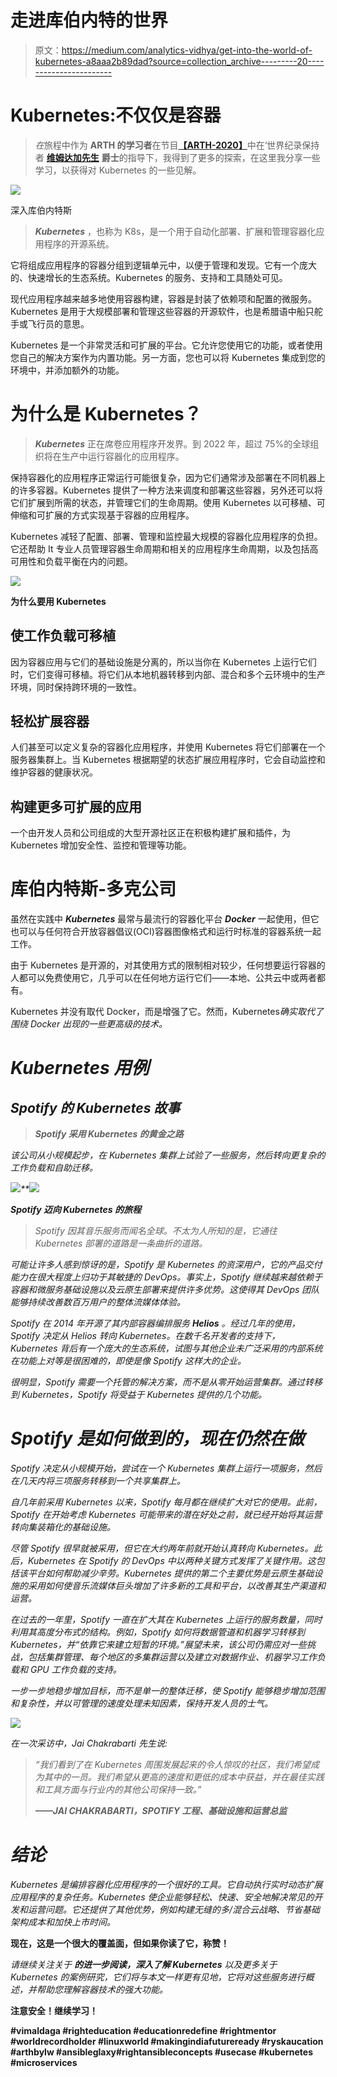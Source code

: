 # 走进库伯内特的世界

> 原文：<https://medium.com/analytics-vidhya/get-into-the-world-of-kubernetes-a8aaa2b89dad?source=collection_archive---------20----------------------->

# Kubernetes:不仅仅是容器

> *在*旅程中作为 **ARTH 的学习者**在节目[**【ARTH-2020】**](https://www.rightarth.com/)中在‘世界纪录保持者 [**维姆达加先生**](https://www.google.com/search?q=vimal+daga&oq=vimal+daga&aqs=chrome..69i57j35i39j0l4j69i60l2.2332j0j7&sourceid=chrome&ie=UTF-8) **爵士**的指导下，我得到了更多的探索，在这里我分享一些学习，以获得对 Kubernetes 的一些见解。

![](img/238134f5b05076778c1dc20093455d8f.png)

深入库伯内特斯

> ***Kubernetes*** ，也称为 K8s，是一个用于自动化部署、扩展和管理容器化应用程序的开源系统。

它将组成应用程序的容器分组到逻辑单元中，以便于管理和发现。它有一个庞大的、快速增长的生态系统。Kubernetes 的服务、支持和工具随处可见。

现代应用程序越来越多地使用容器构建，容器是封装了依赖项和配置的微服务。Kubernetes 是用于大规模部署和管理这些容器的开源软件，也是希腊语中船只舵手或飞行员的意思。

Kubernetes 是一个非常灵活和可扩展的平台。它允许您使用它的功能，或者使用您自己的解决方案作为内置功能。另一方面，您也可以将 Kubernetes 集成到您的环境中，并添加额外的功能。

# 为什么是 Kubernetes？

> ***Kubernetes*** 正在席卷应用程序开发界。到 2022 年，超过 75%的全球组织将在生产中运行容器化的应用程序。

保持容器化的应用程序正常运行可能很复杂，因为它们通常涉及部署在不同机器上的许多容器。Kubernetes 提供了一种方法来调度和部署这些容器，另外还可以将它们扩展到所需的状态，并管理它们的生命周期。使用 Kubernetes 以可移植、可伸缩和可扩展的方式实现基于容器的应用程序。

Kubernetes 减轻了配置、部署、管理和监控最大规模的容器化应用程序的负担。它还帮助 It 专业人员管理容器生命周期和相关的应用程序生命周期，以及包括高可用性和负载平衡在内的问题。

![](img/6f9f600a09c22e625e94e4f77fcc3576.png)

**为什么要用 Kubernetes**

## 使工作负载可移植

因为容器应用与它们的基础设施是分离的，所以当你在 Kubernetes 上运行它们时，它们变得可移植。将它们从本地机器转移到内部、混合和多个云环境中的生产环境，同时保持跨环境的一致性。

## 轻松扩展容器

人们甚至可以定义复杂的容器化应用程序，并使用 Kubernetes 将它们部署在一个服务器集群上。当 Kubernetes 根据期望的状态扩展应用程序时，它会自动监控和维护容器的健康状况。

## 构建更多可扩展的应用

一个由开发人员和公司组成的大型开源社区正在积极构建扩展和插件，为 Kubernetes 增加安全性、监控和管理等功能。

# 库伯内特斯-多克公司

虽然在实践中 ***Kubernetes*** 最常与最流行的容器化平台 ***Docker*** 一起使用，但它也可以与任何符合开放容器倡议(OCI)容器图像格式和运行时标准的容器系统一起工作。

由于 Kubernetes 是开源的，对其使用方式的限制相对较少，任何想要运行容器的人都可以免费使用它，几乎可以在任何地方运行它们——本地、公共云中或两者都有。

Kubernetes 并没有取代 Docker，而是增强了它。然而，Kubernetes*确实取代了围绕 Docker 出现的一些更高级的技术。*

# *Kubernetes 用例*

## *Spotify 的 Kubernetes 故事*

> ***Spotify 采用 Kubernetes 的黄金之路***

*该公司从小规模起步，在 Kubernetes 集群上试验了一些服务，然后转向更复杂的工作负载和自助迁移。*

*![](img/09a4df83a3eafe0f877b0552fd6a3e93.png)**![](img/f566d46f4f2b0f641a4d6a3e2768a919.png)*

***Spotify 迈向 Kubernetes 的旅程***

> *Spotify 因其音乐服务而闻名全球。不太为人所知的是，它通往 Kubernetes 部署的道路是一条曲折的道路。*

*可能让许多人感到惊讶的是，Spotify 是 Kubernetes 的资深用户，它的产品交付能力在很大程度上归功于其敏捷的 DevOps。事实上，Spotify 继续越来越依赖于容器和微服务基础设施以及云原生部署来提供许多优势。这使得其 DevOps 团队能够持续改善数百万用户的整体流媒体体验。*

*Spotify 在 2014 年开源了其内部容器编排服务 ***Helios*** 。经过几年的使用，Spotify 决定从 Helios 转向 Kubernetes。在数千名开发者的支持下，Kubernetes 背后有一个庞大的生态系统，试图与其他企业未广泛采用的内部系统在功能上对等是很困难的，即使是像 Spotify 这样大的企业。*

*很明显，Spotify 需要一个托管的解决方案，而不是从零开始运营集群。通过转移到 Kubernetes，Spotify 将受益于 Kubernetes 提供的几个功能。*

# *Spotify 是如何做到的，现在仍然在做*

*Spotify 决定从小规模开始，尝试在一个 Kubernetes 集群上运行一项服务，然后在几天内将三项服务转移到一个共享集群上。*

*自几年前采用 Kubernetes 以来，Spotify 每月都在继续扩大对它的使用。此前，Spotify 在开始考虑 Kubernetes 可能带来的潜在好处之前，就已经开始将其运营转向集装箱化的基础设施。*

*尽管 Spotify 很早就被采用，但它在大约两年前就开始认真转向 Kubernetes。此后，Kubernetes 在 Spotify 的 DevOps 中以两种关键方式发挥了关键作用。这包括该平台如何帮助减少辛劳。Kubernetes 提供的第二个主要优势是云原生基础设施的采用如何使音乐流媒体巨头增加了许多新的工具和平台，以改善其生产渠道和运营。*

*在过去的一年里，Spotify 一直在扩大其在 Kubernetes 上运行的服务数量，同时利用其高度分布式的结构。例如，Spotify 如何将数据管道和机器学习转移到 Kubernetes，并“依靠它来建立短暂的环境。”展望未来，该公司仍需应对一些挑战，包括集群管理、每个地区的多集群运营以及建立对数据作业、机器学习工作负载和 GPU 工作负载的支持。*

*一步一步地稳步增加目标，而不是单一的整体迁移，使 Spotify 能够稳步增加范围和复杂性，并以可管理的速度处理未知因素，保持开发人员的士气。*

*![](img/158625a157270012e9e209377f78595f.png)*

*在一次采访中，Jai Chakrabarti 先生说:*

> *“我们看到了在 Kubernetes 周围发展起来的令人惊叹的社区，我们希望成为其中的一员。我们希望从更高的速度和更低的成本中获益，并在最佳实践和工具方面与行业内的其他公司保持一致。”*
> 
> ***——JAI CHAKRABARTI，SPOTIFY 工程、基础设施和运营总监***

# *结论*

*Kubernetes 是编排容器化应用程序的一个很好的工具。它自动执行实时动态扩展应用程序的复杂任务。Kubernetes 使企业能够轻松、快速、安全地解决常见的开发和运营问题。它还提供了其他优势，例如构建无缝的多/混合云战略、节省基础架构成本和加快上市时间。*

****现在，这是一个很大的覆盖面，但如果你读了它，称赞！****

*请继续关注关于 ***的进一步阅读，深入了解 Kubernetes*** 以及更多关于 Kubernetes 的案例研究，它们将与本文一样更有见地，它将对这些服务进行概述，并帮助您理解容器技术的强大功能。*

****注意安全！继续学习！****

****#vimaldaga #righteducation #educationredefine #rightmentor #worldrecordholder #linuxworld #makingindiafutureready #ryskaucation #arthbylw #ansibleglaxy#rightansibleconcepts #usecase #kubernetes #microservices****
